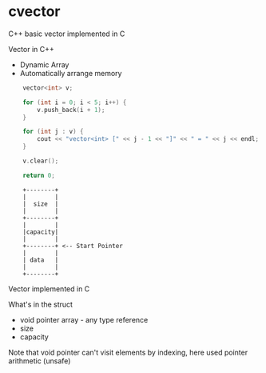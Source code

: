 # cvector
C++ basic vector implemented in C 

Vector in C++
- Dynamic Array
- Automatically arrange memory
```Cpp
    vector<int> v;

    for (int i = 0; i < 5; i++) {
        v.push_back(i + 1);
    }

    for (int j : v) {
        cout << "vector<int> [" << j - 1 << "]" << " = " << j << endl;
    }

    v.clear();

    return 0;
```

        +--------+
        |        |
        |  size  |
        |        |
        +--------+
        |        |
        |capacity|
        |        |
        +--------+ <-- Start Pointer
        |        |
        | data   |
        |        |
        +--------+

Vector implemented in C

What's in the struct
- void pointer array - any type reference
- size
- capacity

Note that void pointer can't visit elements by indexing, here used pointer
arithmetic (unsafe)

